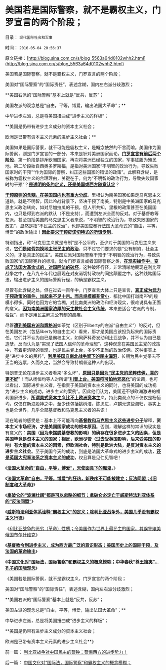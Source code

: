 # 美国若是国际警察，就不是霸权主义，门罗宣言的两个阶段；

目录： `现代国际社会和军事` 

时间： `2016-05-04 20:56:37` 

原文链接：[http://blog.sina.com.cn/s/blog_5563a64d0102whh2.html](http://blog.sina.com.cn/s/blog_5563a64d0102whh2.html)

美国若是国际警察，就不是霸权主义，门罗宣言的两个阶段；

美国对“国际警察”的“国际责任”，表述含糊，国内左右派分歧激烈；

**美国右派的“国际警察”基本上就是“反共，反苏”；

美国左派的观念总是“自由，平等，博爱，输出法国大革命”；**

中华进步左派，总是将美国扭曲成“进步主义的样板”；

**美国是仍带有进步主义成分的资本主义社会；

欧洲是已带有资本主义元素的进步主义社会；**

美国如果是国际警察，就不可能是霸权主义，是概念使然的不言而喻。美国作为国际警察，则是门罗宣言的一部分，本来是针对美洲国家而论。[**门罗宣言有前后两个阶段**](../../../2011/8/14/《密苏里协定》和《门罗宣言》时代（政府缺钱＝高关税）.md)，第一阶段是排斥欧洲国家，再次将美洲已经独立的国家，军事征服为殖民地。第二阶段始自西奥多罗斯福，是指对美洲国家“不明智的政治行为，导致失败国家时的干预”“作为国际的警察，纠正这些国家的错误的政策”。此解释含糊，是被称为霸权主义的合理理由，关键在于，何为“不明智的政治行为，导致失败国家时的干预“？[**是透明的条约定义，还是美国或西方随意认定**](../../../2016/4/19/国际法院不是司法机构，它在利比亚战争中的丑陋角色.md)？

[**干预原则的含糊，在美国国内也有重大分歧**](../../../2016/5/2/基督教令到进步主义，成为西方最广泛的意识形态.md)。里根认为南美国家如果走马克思主义道路，就是不明智。因此冷战背景下，坚决干预了南美，特别是中美洲国家的马克思主义政治转向，如对尼加拉瓜的干预。但人所共知，里根的政策甚至在美国国内，也只是得到右派的默认（不是支持），而遭到左派全面的反对。对于基督教等左派，甚至包括美国的马克思主义者来说，“不明智的政治行为，导致失败国家的政策”，显然是指“不民主的政治”，也即美国应奉行法国大革命式的“自由，平等，博爱”的政治输出！[**因此要求干预皮诺切特式的所谓专制**](../../../2012/2/17/革命是害怕被澄清的暴力建构，皮诺切特和阿连德.md)。

特别指出，称“马克思主义就是专制”是不公平的，至少对于美国的马克思主义来说，[**它们是如假包换地主张民主的政治**](../../../2012/12/17/革命的原因不是旧制度，更不是统治者.md)，只不过它们要求的是“公有制的，社会主义的，才是真正的民主”。美国左派对国际警察干预于“不明智的政治行为，导致失败国家“的国际宪兵的标准，就令门罗宣言或者国际警察之类，[**在现实操作中，变成了法国大革命式的，对国际法的破坏**](../../../2016/4/28/《旧制度和大革命》最重要的意义：大革命就是旧制度的顽固复辟！.md)。这种破坏行径，非常清晰地展现在利比亚战争之中，在八九十年代也展现在对皮诺切特政权的间接颠覆之中。这种践踏国际法，输出进步主义的国际警察行径，的确是霸权主义。

尽管有此含糊之处，但在过去一百年中，门罗宣言大体上只是宣言，[**真正成为武力干预政策的事件，加起来不足十宗。而且规模都非常小**](../../../2016/4/21/为什么美国直到利比亚战争，才真正违反了国际法？.md)，都比中国打越南PP的规模小得多。同时也因为它的含糊，对比南美洲的政治和经济现实，很难说具有正面的意义。[**因为南美洲国家浓厚的天主教社会主义传统**](../../../2014/11/20/天主教社会主义笼罩下的南美洲.md)，本来更适合“右派的专制，独裁”，而不是用民主解决公有制的痼疾。

尽管[**遭到美国右派和辉格派**](../../../2011/1/18/美国不会支持中国“颜色革命”.md)如茶党（区别于liberty的左派“自由主义”）的反对，但在美国左派（包括liberty的自由主义）看来，那才是美国应该担负起来的国际责任。它们并不认为自已是霸权主义，如同萨科奇发动利比亚战争，并不认为自已是造孽，反而认为是“实现了法国人信仰的革命理想”。这种观念在美国民主党的政策中，有着更清晰的表现，也是民主党上台，多少不正当的政治伎俩。这种事实上是“进步主义的民粹”，[**利用美国自南北战争留下的民主漏洞**](../../../2011/7/8/南北战争无关正义；“惩罚道德”就是邪恶.md)，长期为民主党带去不正当的选票，久而久之，当然会导致特朗普这种人的出现。

特朗普无论在进步主义者看来“多么坏”，[**原因只是因为“民主党的民粹伎俩，真的更不好**](../../../2011/3/14/政治正确，道德正确和利益正确.md)”！而从杨恒均等人对所谓“[**川普上台，美国将可怕地邪恶化**](http://blog.sina.com.cn/s/blog_48c00fbb0102wihz.html)”的论调，也可以看出，国际进步主义者，在指责于美国的资本主义的同时，也将美国的成功视为“进步主义的成功，进步主义的案例”。因此他们认为，美国还不够欧洲激进的福利国家进步，[**所谓美式资本主义比不上欧洲资本主**](../../../2015/11/23/欧洲大陆反资本主义的传统，美国左派反私权的政治风险；.md)义，持此类观点的不仅仅是杨恒均，仅仅在新浪股神之中，至少还包括姚树洁，陈思进，卢麒元这些海归，事实上也是全世界，几乎全部基督教和马克思主义者的共识！

现在笔者的感受是：基本上不可能再向[**基督教和马克思主义这些进步分子**](../../../2015/8/29/基督教和马克思主义的劳动价值论，革命宣传的蒙太奇；.md)解释，**资本主义市场经济，才是美国国家成功的根本原因**。否则，理解这样的常识的现实是有意义的：**美国（因为未摆脱基督教的影响）的确存在很多进步主义的因素，但是美国毕竟是资本主义的国家；相反，欧洲尽管（过去受英国影响，后来受美国的影响）有大量的资本主义的因素，但欧洲社会，特别是欧洲大陆，是反对资本主义的进步主义社会**。至于美国今天的成功，到底是法国大革命式的进步主义的成功，[**还是英国大宪章法系之资本主义的成功**](../../../2014/5/17/“大宪章法系”，缺乏大宪意精神，“宪改，宪政，普选”毫无意义.md)，权且算是见仁见智吧！

《[**法国大革命的“自由，平等，博爱”，天使面具下的魔鬼**](../../../2016/4/27/法国大革命的“自由，平等，博爱”，天使面具下的魔鬼，.md)，》

《[**法国大革命“自由，平等，博爱”的狂热，新秩序不可能被建立；反法同盟；《旧制度和大革命》**](../../../2016/4/28/《旧制度和大革命》最重要的意义：大革命就是旧制度的顽固复辟！.md)》

《[**拿破仑的“波澜壮阔”都是可以忽略的细节；拿破仑**](../../../2016/4/29/拿破仑的“波澜壮阔”都是可以忽略的细节；.md)[**必定亡于威斯特法利亚体系的“反法同盟”**](../../../2016/4/29/拿破仑的“波澜壮阔”都是可以忽略的细节；.md)》

《[**威斯特法利亚体系诠释“霸权主义”的定义；除利比亚战争外，美国几乎没有霸权主义行径**](../../../2016/4/30/威斯特法利亚体系诠释“霸权主义”的定义；.md)》

《[利比亚战争的恶劣（革命）性质；令美国作为世界上最民主的国家，其误导媲美俄国布尔什维克](../../../2016/5/1/从国际法角度，利比亚战争的恶劣（革命）性质；.md)》

《[**基督教令到进步主义，成为西方最广泛的意识形态；美国历史上的国际干预，及法国的革命输出**](../../../2016/5/2/基督教令到进步主义，成为西方最广泛的意识形态.md)》

《[**中国文化对“国际法，国际警察”和霸权主义的概念模糊；中华春秋“尊王攘夷”，孔子的国际观念**](../../../2016/5/3/中国文化对“国际法，国际警察”和霸权主义的概念模糊；.md)》

《美国若是国际警察，就不是霸权主义，门罗宣言的两个阶段；

美国对“国际警察”的“国际责任”，表述含糊，国内左右派分歧激烈；

**美国右派的“国际警察”基本上就是“反共，反苏”；

美国左派的观念总是“自由，平等，博爱，输出法国大革命”；**

中华进步左派，总是将美国扭曲成“进步主义的样板”；

**美国是仍带有进步主义成分的资本主义社会；

欧洲是已带有资本主义元素的进步主义社会**》

前一篇： [利比亚战争对中国民主的警钟：警惕西方的进步势力！](../../../2016/5/5/利比亚战争对中国民主的警钟：警惕西方的进步势力！.md)

后一篇： [中国文化对“国际法，国际警察”和霸权主义的概念模糊；](../../../2016/5/3/中国文化对“国际法，国际警察”和霸权主义的概念模糊；.md)

